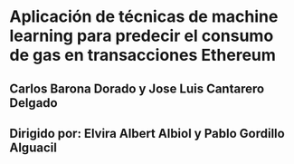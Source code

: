 # Aplicación de técnicas de machine learning para predecir el consumo de gas en transacciones Ethereum

## Carlos Barona Dorado y Jose Luis Cantarero Delgado
## Dirigido por: Elvira Albert Albiol y Pablo Gordillo Alguacil